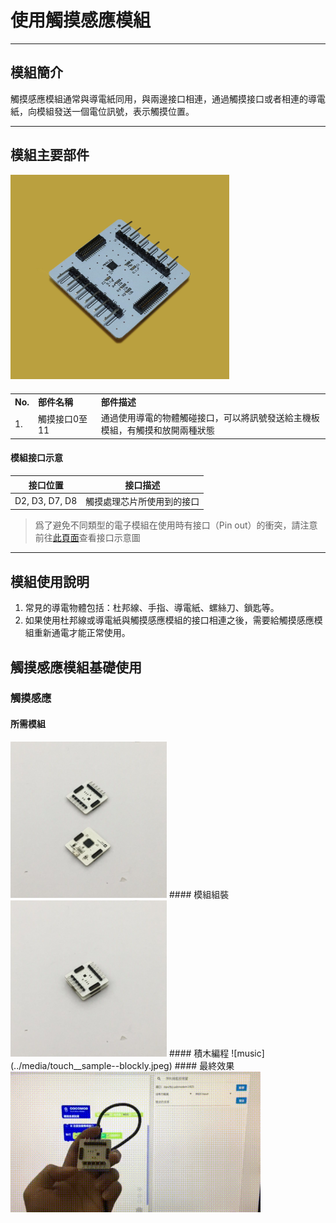 # 使用觸摸感應模組

---
## 模組簡介

觸摸感應模組通常與導電紙同用，與兩邊接口相連，通過觸摸接口或者相連的導電紙，向模組發送一個電位訊號，表示觸摸位置。

---

## 模組主要部件

<img src="../media/touch_1.jpg" width="350"/>

<table style="margin-top:20px;">
	<tr>
		<td width="6%" style="font-weight: bold;">No.</td>
		<td width="20%" style="font-weight: bold;">部件名稱</td>
		<td style="font-weight: bold;">部件描述</td>
	</tr>
	<tr>
		<td>1.</td>
		<td>觸摸接口0至11</td>
		<td>通過使用導電的物體觸碰接口，可以將訊號發送給主機板模組，有觸摸和放開兩種狀態</td>
	</tr>
</table>

#### 模組接口示意

| 接口位置 | 接口描述           |
| -------- | ------------------ |
| D2, D3, D7, D8   | 觸摸處理芯片所使用到的接口       |

> 爲了避免不同類型的電子模組在使用時有接口（Pin out）的衝突，請注意前往[此頁面](/cocomod/pinout-map)查看接口示意圖

---

## 模組使用說明
1. 常見的導電物體包括：杜邦線、手指、導電紙、螺絲刀、鎖匙等。
2. 如果使用杜邦線或導電紙與觸摸感應模組的接口相連之後，需要給觸摸感應模組重新通電才能正常使用。

##  觸摸感應模組基礎使用

### 觸摸感應
#### 所需模組
<img src="../media/touch__main--split.jpeg" width="250"/>
#### 模組組裝
<img src="../media/touch__main--assemble.jpeg" width="250"/>
#### 積木編程
![music](../media/touch__sample--blockly.jpeg)
#### 最終效果
<img src="../media/touch__sample--1.gif" width="400"/>
